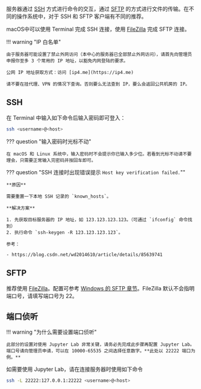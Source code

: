 服务器通过 [SSH](https://en.wikipedia.org/wiki/Secure_Shell) 方式进行命令的交互，通过 [SFTP](https://en.wikipedia.org/wiki/SSH_File_Transfer_Protocol) 的方式进行文件的传输。在不同的操作系统中，对于 SSH 和 SFTP 客户端有不同的推荐。

macOS中可以使用 Terminal 完成 SSH 连接，使用 [FileZilla](https://filezilla-project.org/download.php?platform=osx) 完成 SFTP 连接。

!!! warning  "IP 白名单"

	由于服务器可能设置了禁止外网访问（本中心的服务器已全部禁止外网访问），请首先向管理员申报你至多 3 个常用的 IP 地址，以豁免内网登陆的要求。

	公网 IP 地址获取方式：访问 [ip4.me](https://ip4.me)

    请不要在挂代理、VPN 的情况下查询。否则要么无法查到 IP，要么会返回公共机房的 IP。

## SSH

在 Terminal 中输入如下命令后输入密码即可登入：

```bash
ssh <username>@<host>
```

??? question "输入密码时光标不动"

	在 macOS 和 Linux 系统中，输入密码时不会提示你已输入多少位。若看到光标不动请不要理会，只需要正常输入完密码并按回车即可。

??? question "SSH 连接时出现错误提示 `Host key verification failed.`""

    **原因**
    
    需要重置一下本地 SSH 记录的 `known_hosts`。
    
    **解决方案**
    
    1. 先获取目标服务器的 IP 地址，如 123.123.123.123。（可通过 `ifconfig` 命令找到）
    2. 执行命令 `ssh-keygen -R 123.123.123.123`。
    
    参考：
    
    - https://blog.csdn.net/wd2014610/article/details/85639741

## SFTP

推荐使用 [FileZilla](https://filezilla-project.org/download.php?platform=osx)。配置可参考 [Windows 的 SFTP 章节](/01-connect/win/#sftp)。FileZilla 默认不会指明端口号，请填写端口号为 22。

## 端口侦听

!!! warning "为什么需要设置端口侦听"

	此部分的设置对使用 Jupyter Lab 非常关键，请务必先完成此步骤再配置 Jupyter Lab。端口号请向管理员申请，可以在 10000-65535 之间选择任意数字。**此处以 22222 端口为例。**

如需要使用 Jupyter Lab，请在连接服务器时使用如下命令

```bash
ssh -L 22222:127.0.0.1:22222 <username>@<host>
```